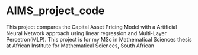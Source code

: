 # AIMS_project_code
This project compares the Capital Asset Pricing Model with a Artificial Neural Network approach using linear regression and Multi-Layer Percetron(MLP).
This project is for my MSc in Mathematical Sciences thesis at African Institute for Mathematical Sciences, South African

